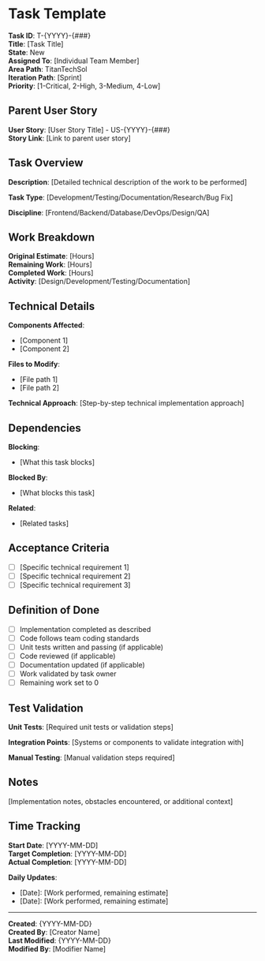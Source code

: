 # Task Template

**Task ID**: T-{YYYY}-{###}  
**Title**: [Task Title]  
**State**: New  
**Assigned To**: [Individual Team Member]  
**Area Path**: TitanTechSol  
**Iteration Path**: [Sprint]  
**Priority**: [1-Critical, 2-High, 3-Medium, 4-Low]  

## Parent User Story

**User Story**: [User Story Title] - US-{YYYY}-{###}  
**Story Link**: [Link to parent user story]

## Task Overview

**Description**: [Detailed technical description of the work to be performed]

**Task Type**: [Development/Testing/Documentation/Research/Bug Fix]

**Discipline**: [Frontend/Backend/Database/DevOps/Design/QA]

## Work Breakdown

**Original Estimate**: [Hours]  
**Remaining Work**: [Hours]  
**Completed Work**: [Hours]  
**Activity**: [Design/Development/Testing/Documentation]

## Technical Details

**Components Affected**:
- [Component 1]
- [Component 2]

**Files to Modify**:
- [File path 1]
- [File path 2]

**Technical Approach**: [Step-by-step technical implementation approach]

## Dependencies

**Blocking**:
- [What this task blocks]

**Blocked By**:
- [What blocks this task]

**Related**:
- [Related tasks]

## Acceptance Criteria

- [ ] [Specific technical requirement 1]
- [ ] [Specific technical requirement 2]
- [ ] [Specific technical requirement 3]

## Definition of Done

- [ ] Implementation completed as described
- [ ] Code follows team coding standards
- [ ] Unit tests written and passing (if applicable)
- [ ] Code reviewed (if applicable)
- [ ] Documentation updated (if applicable)
- [ ] Work validated by task owner
- [ ] Remaining work set to 0

## Test Validation

**Unit Tests**: [Required unit tests or validation steps]

**Integration Points**: [Systems or components to validate integration with]

**Manual Testing**: [Manual validation steps required]

## Notes

[Implementation notes, obstacles encountered, or additional context]

## Time Tracking

**Start Date**: [YYYY-MM-DD]  
**Target Completion**: [YYYY-MM-DD]  
**Actual Completion**: [YYYY-MM-DD]

**Daily Updates**:
- [Date]: [Work performed, remaining estimate]
- [Date]: [Work performed, remaining estimate]

---
**Created**: {YYYY-MM-DD}  
**Created By**: [Creator Name]  
**Last Modified**: {YYYY-MM-DD}  
**Modified By**: [Modifier Name]
